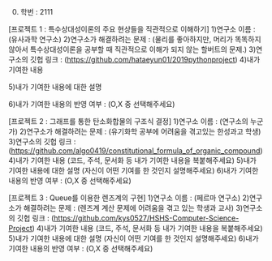 0. 학번 : 2111

[프로젝트 1 : 특수상대성이론의 주요 현상들을 직관적으로 이해하기]
1)연구소 이름 : (유사과학 연구소)
2)연구소가 해결하려는 문제 : (물리를 좋아하지만, 머리가 똑똑하지 않아서 특수상대성이론을 공부할 때 직관적으로 이해가 되지 않는 할버트의 문제.)
3)연구소의 깃헙 링크 : (https://github.com/hataeyun01/2019pythonproject)
4)내가 기여한 내용

5)내가 기여한 내용에 대한 설명

6)내가 기여한 내용의 반영 여부 : (O,X 중 선택해주세요)

[프로젝트 2 : 그래프를 통한 탄소화합물의 구조식 결정]
1)연구소 이름 : (연구소의 누군가)
2)연구소가 해결하려는 문제 : (유기화학 공부에 어려움을 겪고있는 한성과고 학생)
3)연구소의 깃헙 링크 : (https://github.com/algo0419/constitutional_formula_of_organic_compound)
4)내가 기여한 내용
(코드, 주석, 문서화 등 내가 기여한 내용을 복붙해주세요)
5)내가 기여한 내용에 대한 설명
(자신이 어떤 기여를 한 것인지 설명해주세요)
6)내가 기여한 내용의 반영 여부 : (O,X 중 선택해주세요)

[프로젝트 3 : Queue를 이용한 렌즈계의 구현]
1)연구소 이름 : (페르마 연구소)
2)연구소가 해결하려는 문제 : (렌즈계 계산 문제에 어려움을 겪고 있는 학생과 교사)
3)연구소의 깃헙 링크 : (https://github.com/kys0527/HSHS-Computer-Science-Project)
4)내가 기여한 내용
(코드, 주석, 문서화 등 내가 기여한 내용을 복붙해주세요)
5)내가 기여한 내용에 대한 설명
(자신이 어떤 기여를 한 것인지 설명해주세요)
6)내가 기여한 내용의 반영 여부 : (O,X 중 선택해주세요)
